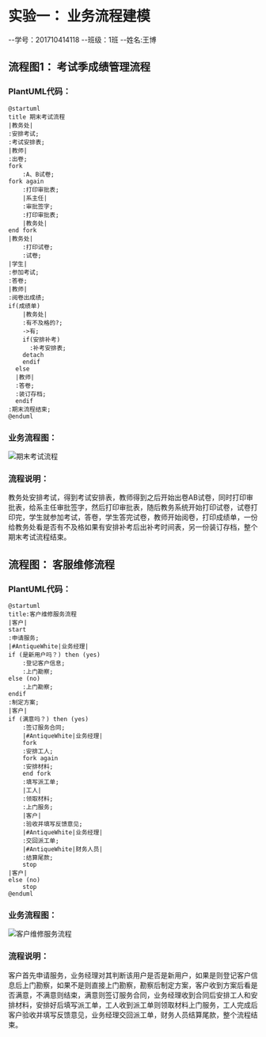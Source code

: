 # 实验一： 业务流程建模
--学号：201710414118
--班级：1班
--姓名:王博
## 流程图1： 考试季成绩管理流程

### PlantUML代码：

```
@startuml
title 期末考试流程
|教务处|
:安排考试;
:考试安排表;
|教师|
:出卷;
fork
    :A、B试卷;
fork again
    :打印审批表;
    |系主任|
    :审批签字;
    :打印审批表;
    |教务处|
end fork
|教务处|
    :打印试卷;
    :试卷;
|学生|
:参加考试;
:答卷;
|教师|
:阅卷出成绩;
if(成绩单)
    |教务处|
    :有不及格的?;
    ->有;
    if(安排补考)
      :补考安排表;
    detach
    endif
  else
  |教师|
  :答卷;
  :装订存档;
  endif
:期末流程结束;
@enduml

```
### 业务流程图：
![期末考试流程](./flow1.png)

###  流程说明：
教务处安排考试，得到考试安排表，教师得到之后开始出卷AB试卷，同时打印审批表，给系主任审批签字，然后打印审批表，随后教务系统开始打印试卷，试卷打印完，学生就参加考试，答卷，学生答完试卷，教师开始阅卷，打印成绩单，一份给教务处看是否有不及格如果有安排补考后出补考时间表，另一份装订存档，整个期末考试流程结束。

## 流程图： 客服维修流程
### PlantUML代码：

```
@startuml
title:客户维修服务流程
|客户|
start
:申请服务;
|#AntiqueWhite|业务经理|
if (是新用户吗？) then (yes)
    :登记客户信息;
    :上门勘察;
else (no)
    :上门勘察;
endif
:制定方案;
|客户|
if (满意吗？) then (yes)
    :签订服务合同;
    |#AntiqueWhite|业务经理|
    fork
	:安排工人;
    fork again
	:安排材料;
    end fork
    :填写派工单;
    |工人|
    :领取材料;
    :上门服务;
    |客户|
    :验收并填写反馈意见;
    |#AntiqueWhite|业务经理|
    :交回派工单;
    |#AntiqueWhite|财务人员|
    :结算尾款;
    stop
|客户|
else (no)
    stop
@enduml
```

### 业务流程图：
![客户维修服务流程](./flow2.png)

### 流程说明：
客户首先申请服务，业务经理对其判断该用户是否是新用户，如果是则登记客户信息后上门勘察，如果不是则直接上门勘察，勘察后制定方案，客户收到方案后看是否满意，不满意则结束，满意则签订服务合同，业务经理收到合同后安排工人和安排材料，安排好后填写派工单，工人收到派工单则领取材料上门服务，工人完成后客户验收并填写反馈意见，业务经理交回派工单，财务人员结算尾款，整个流程结束。
